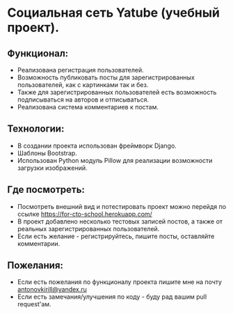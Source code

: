 # Социальная сеть Yatube (учебный проект).

## Функционал:

- Реализована регистрация пользователей.
- Возможность публиковать посты для зарегистрированных пользователей, как с картинками так и без.
- Также для зарегистрированных пользователей есть возможность подписываться на авторов и отписываться.
- Реализована система комментариев к постам.

## Технологии:

- В создании проекта использован фреймворк Django.
- Шаблоны Bootstrap.
- Использован Python модуль Pillow для реализации возможности загрузки изображений.

## Где посмотреть:

- Посмотреть внешний вид и потестировать проект можно перейдя по ссылке https://for-cto-school.herokuapp.com/
- В проект добавлено несколько тестовых записей постов, а также от реальных зарегистрированных пользователей.
- Если есть желание - регистрируйтесь, пишите посты, оставляйте комментарии.

## Пожелания:

- Если есть пожелания по функционалу проекта пишите мне на почту antonovkirill@yandex.ru
- Если есть замечания/улучшения по коду - буду рад вашим pull request'ам.
